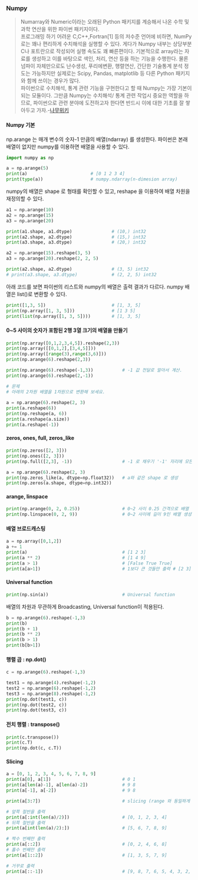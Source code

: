 ### Numpy

>Numarray와 Numeric이라는 오래된 Python 패키지를 계승해서 나온 수학 및 과학 연산을 위한 파이썬 패키지이다.  
>프로그래밍 하기 어려운 C,C++,Fortran[1] 등의 저수준 언어에 비하면, NumPy로는 꽤나 편리하게 수치해석을 실행할 수 있다. 게다가 Numpy 내부는 상당부분 C나 포트란으로 작성되어 실행 속도도 꽤 빠른편이다. 기본적으로 array라는 자료를 생성하고 이를 바탕으로 색인, 처리, 연산 등을 하는 기능을 수행한다. 물론 넘파이 자체만으로도 난수생성, 푸리에변환, 행렬연산, 간단한 기술통계 분석 정도는 가능하지만 실제로는 Scipy, Pandas, matplotlib 등 다른 Python 패키지와 함께 쓰이는 경우가 많다.  
>파이썬으로 수치해석, 통계 관련 기능을 구현한다고 할 때 Numpy는 가장 기본이 되는 모듈이다. 그만큼 Numpy는 수치해석/ 통계 관련 작업시 중요한 역할을 하므로, 파이썬으로 관련 분야에 도전하고자 한다면 반드시 이에 대한 기초를 잘 쌓아두고 가자.-[나무위키](https://namu.wiki/w/NumPy)

#### Numpy 기본
np.arange 는 매개 변수의 숫자-1 만큼의 배열(ndarray) 를 생성한다. 파이썬은 본래 배열이 없지만 numpy를 이용하면 배열을 사용할 수 있다.
```python
import numpy as np              

a = np.arange(5)
print(a)                        # [0 1 2 3 4] 
print(type(a))                  # numpy.ndarray(n-dimesion array)
```

numpy의 배열은 shape 로 형태를 확인할 수 있고, reshape 을 이용하여 배열 차원을 재정의할 수 있다.
```python
a1 = np.arange(10)
a2 = np.arange(15)
a3 = np.arange(20)

print(a1.shape, a1.dtype)               # (10,) int32
print(a2.shape, a2.dtype)               # (15,) int32
print(a3.shape, a3.dtype)               # (20,) int32

a2 = np.arange(15).reshape(3, 5)
a3 = np.arange(20).reshape(2, 2, 5)

print(a2.shape, a2.dtype)               # (3, 5) int32
# print(a3.shape, a3.dtype)             # (2, 2, 5) int32
```
아래 코드를 보면 파이썬의 리스트와 numpy의 배열은 출력 결과가 다르다. numpy 배열은 list()로 변환할 수 있다.
```python
print([1,3, 5])                         # [1, 3, 5]
print(np.array([1, 3, 5]))              # [1 3 5]
print(list(np.array([1, 3, 5])))        # [1, 3, 5]
```    

#### 0~5 사이의 숫자가 포함된 2행 3열 크기의 배열을 만들기
```python
print(np.array([0,1,2,3,4,5]).reshape(2,3))
print(np.array([[0,1,2],[3,4,5]]))
print(np.array([range(3),range(3,6)]))
print(np.arange(6).reshape(2,3))
```
```python
print(np.arange(6).reshape(-1,3))           # -1 값 전달로 알아서 계산.
print(np.arange(6).reshape(2,-1))
```

```python
# 문제
# 아래의 2차원 배열을 1차원으로 변환해 보세요.
    
a = np.arange(6).reshape(2, 3)
print(a.reshape(6))
print(np.reshape(a, 6))
print(a.reshape(a.size))
print(a.reshape(-1))
```

#### zeros, ones, full, zeros_like
```python
print(np.zeros([2, 3]))
print(np.ones([2, 3]))
print(np.full([2,3], -1))                   # -1 로 채우기 '-1' 자리에 모든 수 가능.

a = np.arange(6).reshape(2, 3)
print(np.zeros_like(a, dtype=np.float32))   # a와 같은 shape 로 생성
print(np.zeros(a.shape, dtype=np.int32))
```

#### arange, linspace
```python
print(np.arange(0, 2, 0.25))                # 0~2 사이 0.25 간격으로 배열 생성
print(np.linspace(0, 2, 9))                 # 0~2 사이에 길이 9인 배열 생성
```

#### 배열 브로드캐스팅
```python
a = np.array([0,1,2])
a += 1                                      
print(a)                                    # [1 2 3]
print(a ** 2)                               # [1 4 9]
print(a > 1)                                # [False True True]
print(a[a>1])                               # 1보다 큰 것들만 출력 # [2 3]
```

#### Universal function
```python
print(np.sin(a))                            # Universal function
```

배열의 차원과 무관하게 Broadcasting, Universal function이 적용된다.
```python
b = np.arange(6).reshape(-1,3)
print(b)
print(b + 1)
print(b ** 2)
print(b > 1)
print(b[b>1])
```

#### 행렬 곱 : np.dot()
```python
c = np.arange(6).reshape(-1,3)

test1 = np.arange(4).reshape(-1,2)
test2 = np.arange(6).reshape(-1,2)
test3 = np.arange(8).reshape(-1,2)
print(np.dot(test1, c))
print(np.dot(test2, c))
print(np.dot(test3, c))
```

#### 전치 행렬 : transpose()
```python
print(c.transpose())
print(c.T)
print(np.dot(c, c.T))
```

#### Slicing
```python
a = [0, 1, 2, 3, 4, 5, 6, 7, 8, 9]          
print(a[0], a[1])                           # 0 1
print(a[len(a)-1], a[len(a)-2])             # 9 8
print(a[-1], a[-2])                         # 9 8

print(a[3:7])                               # slicing (range 와 동일하게 동작함)

# 앞쪽 절반을 출력
print(a[:int(len(a)/2)])                    # [0, 1, 2, 3, 4]
# 뒤쪽 절반을 출력
print(a[int(len(a)/2):])                    # [5, 6, 7, 8, 9]

# 짝수 번째만 출력
print(a[::2])                               # [0, 2, 4, 6, 8]
# 홀수 번째만 출력
print(a[1::2])                              # [1, 3, 5, 7, 9]

# 거꾸로 출력
print(a[::-1])                              # [9, 8, 7, 6, 5, 4, 3, 2, 1, 0]
```
